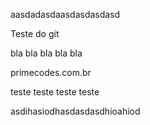 aasdadasdaasdasdasdasd

Teste do git 

bla bla bla bla bla 

primecodes.com.br

teste teste teste teste

asdihasiodhasdasdasdhioahiod